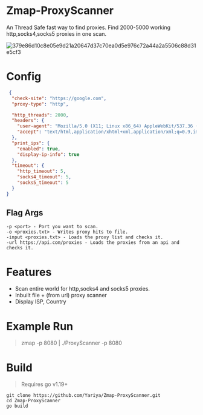 # Zmap-ProxyScanner

An Thread Safe fast way to find proxies. Find 2000-5000 working http,socks4,socks5 proxies in one scan.

![379e86d10c8e05e9d21a20647d37c70ea0d5e976c72a44a2a5506c88d31e5cf3](https://user-images.githubusercontent.com/65712074/195901928-721235f2-163e-4266-ae4e-d7c76b2626d2.png)

# Config
  ```json
   {
    "check-site": "https://google.com",
    "proxy-type": "http",

    "http_threads": 2000,
    "headers": {
      "user-agent": "Mozilla/5.0 (X11; Linux x86_64) AppleWebKit/537.36 (KHTML, like Gecko) Chrome/102.0.5005.115 Safari/537.36",
      "accept": "text/html,application/xhtml+xml,application/xml;q=0.9,image/avif,image/webp,image/apng,*/*;q=0.8"
    },
    "print_ips": {
      "enabled": true,
      "display-ip-info": true
    },
    "timeout": {
      "http_timeout": 5,
      "socks4_timeout": 5,
      "socks5_timeout": 5
    }
  }
  ```
## Flag Args
  ```shell
-p <port> - Port you want to scan.
-o <proxies.txt> - Writes proxy hits to file.
-input <proxies.txt> - Loads the proxy list and checks it.
-url https://api.com/proxies - Loads the proxies from an api and checks it.
  ```


# Features
  * Scan entire world for http,socks4 and socks5 proxies.
  * Inbuilt file + (from url) proxy scanner
  * Display ISP, Country
  
# Example Run
  > zmap -p 8080 | ./ProxyScanner -p 8080

# Build
  > Requires go v1.19+
  ```shell
  git clone https://github.com/Yariya/Zmap-ProxyScanner.git
  cd Zmap-ProxyScanner
  go build
  ```
